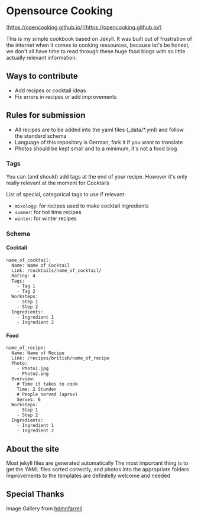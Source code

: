 # Opensource Cooking

[https://opencooking.github.io/](https://opencooking.github.io/)

This is my simple cookbook based on Jekyll.
It was built out of frustration of the internet when it comes to cooking ressources, because let's be honest, we don't all have time to read through these huge food blogs with so little actually relevant information.

## Ways to contribute

- Add recipes or cocktail ideas
- Fix errors in recipes or add improvements

## Rules for submission

- All recipes are to be added into the yaml files (_data/*.yml) and follow the standard schema
- Language of this repository is German, fork it if you want to translate
- Photos should be kept small and to a minimum, it's not a food blog

### Tags

You can (and should) add tags at the end of your recipe.
However it's only really relevant at the moment for Cocktails

List of special, categorical tags to use if relevant:
- `mixology`: for recipes used to make cocktail ingredients
- `summer`: for hot time recipes
- `winter`: for winter recipes

### Schema
#### Cocktail
```
name_of_cocktail:
  Name: Name of Cocktail
  Link: /cocktails/name_of_cocktail/
  Rating: 4
  Tags:
    - Tag 1
    - Tag 2
  Worksteps:
    - Step 1
    - Step 2
  Ingredients:
    - Ingredient 1
    - Ingredient 2
```
#### Food
```
name_of_recipe:
  Name: Name of Recipe
  Link: /recipes/british/name_of_recipe
  Photo:
    - Photo1.jpg
    - Photo2.png
  Overview:
    # Time it takes to cook
    Time: 2 Stunden
    # People served (aprox)
    Serves: 6
  Worksteps:
    - Step 1
    - Step 2
  Ingredients:
    - Ingredient 1
    - Ingredient 2
```


## About the site

Most jekyll files are generated automatically
The most important thing is to get the YAML files sorted correctly, and photos into the appropriate folders
Improvements to the templates are definitelly welcome and needed

## Special Thanks
Image Gallery from [hdmnfarrell](https://dmnfarrell.github.io/software/jekyll-galleries)